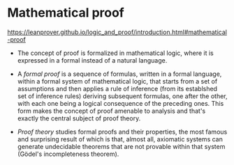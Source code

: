 # Mathematical proof

https://leanprover.github.io/logic_and_proof/introduction.html#mathematical-proof

* The concept of proof is formalized in mathematical logic, where it is expressed in a formal instead of a natural language.

* A *formal proof* is a sequence of formulas, written in a formal language, within a formal system of mathematical logic, that starts from a set of assumptions and then applies a rule of inference (from its establshed set of inference rules) deriving subsequent formulas, one after the other, with each one being a logical consequence of the preceding ones. This form makes the concept of proof amenable to analysis and that's exactly the central subject of proof theory.

* *Proof theory* studies formal proofs and their properties, the most famous and surprising result of which is that, almost all, axiomatic systems can generate undecidable theorems that are not provable within that system (Gödel's incompleteness theorem).
